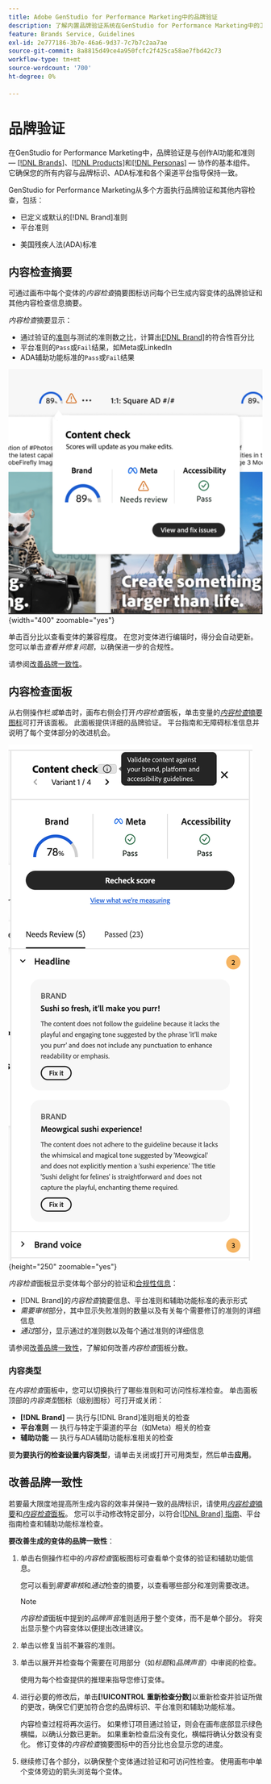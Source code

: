 ```yaml
---
title: Adobe GenStudio for Performance Marketing中的品牌验证
description: 了解内置品牌验证系统在GenStudio for Performance Marketing中的工作方式。
feature: Brands Service, Guidelines
exl-id: 2e777186-3b7e-46a6-9d37-7c7b7c2aa7ae
source-git-commit: 8a8815d49ce4a950fcfc2f425ca58ae7fbd42c73
workflow-type: tm+mt
source-wordcount: '700'
ht-degree: 0%

---
```


# 品牌验证

在GenStudio for Performance Marketing中，品牌验证是与创作AI功能和准则 — [[!DNL Brands]](/help/user-guide/guidelines/brands.md)、[[!DNL Products]](/help/user-guide/guidelines/products.md)和[[!DNL Personas]](/help/user-guide/guidelines/personas.md) — 协作的基本组件。 它确保您的所有内容与品牌标识、ADA标准和各个渠道平台指导保持一致。

GenStudio for Performance Marketing从多个方面执行品牌验证和其他内容检查，包括：

* 已定义或默认的[!DNL Brand]准则
* 平台准则
<!-- * Ethical considerations related to gender, ethnicity, race, disability status, and age in AI-generated content -->
* 美国残疾人法(ADA)标准

## 内容检查摘要

可通过画布中每个变体的&#x200B;_内容检查_&#x200B;摘要图标访问每个已生成内容变体的品牌验证和其他内容检查信息摘要。

_内容检查_&#x200B;摘要显示：

* 通过验证的[准则](overview.md)与测试的准则数之比，计算出[[!DNL Brand]](brands.md)的符合性百分比
* 平台准则的`Pass`或`Fail`结果，如Meta或LinkedIn
* ADA辅助功能标准的`Pass`或`Fail`结果

![内容检查摘要](/help/assets/content-check-summary.png){width="400" zoomable="yes"}

单击百分比以查看变体的兼容程度。 在您对变体进行编辑时，得分会自动更新。 您可以单击&#x200B;_查看并修复问题_，以确保进一步的合规性。

请参阅[改善品牌一致性](#improve-brand-alignment)。

## 内容检查面板

从右侧操作栏&#x200B;_或_&#x200B;单击时，画布右侧会打开&#x200B;_内容检查_&#x200B;面板，单击变量的&#x200B;[_内容检查_&#x200B;摘要图标](#content-check-summary)可打开该面板。 此面板提供详细的品牌验证。 平台指南和无障碍标准信息并说明了每个变体部分的改进机会。

![内容检查面板](/help/assets/content-check-panel.png){height="250" zoomable="yes"}

_内容检查_&#x200B;面板显示变体每个部分的验证和[合规性信息](/help/user-guide/guidelines/overview.md#compliance)：

* [!DNL Brand]的&#x200B;_内容检查_&#x200B;摘要信息、平台准则和辅助功能标准的表示形式
* _需要审核_&#x200B;部分，其中显示失败准则的数量以及有关每个需要修订的准则的详细信息
* _通过_&#x200B;部分，显示通过的准则数以及每个通过准则的详细信息

请参阅[改善品牌一致性](#improve-brand-alignment)，了解如何改善&#x200B;_内容检查_&#x200B;面板分数。

### 内容类型

在&#x200B;_内容检查_&#x200B;面板中，您可以切换执行了哪些准则和可访问性标准检查。 单击面板顶部的&#x200B;_内容类型_&#x200B;图标（级别图标）可打开或关闭：

* **[!DNL Brand]** — 执行与[!DNL Brand]准则相关的检查
* **平台准则** — 执行与特定于渠道的平台（如Meta）相关的检查
* **辅助功能** — 执行与ADA辅助功能标准相关的检查

要&#x200B;**为要执行的检查设置内容类型**，请单击关闭或打开可用类型，然后单击&#x200B;**应用**。

## 改善品牌一致性

若要最大限度地提高所生成内容的效率并保持一致的品牌标识，请使用&#x200B;[_内容检查_&#x200B;摘要](#content-check-summary)和&#x200B;[_内容检查_&#x200B;面板](#content-check-panel)。 您可以手动修改特定部分，以符合[[!DNL Brand] 指南](brands.md)、平台指南检查和辅助功能标准检查。

**要改善生成的变体的品牌一致性**：

1. 单击右侧操作栏中的&#x200B;_内容检查_&#x200B;面板图标可查看单个变体的验证和辅助功能信息。

   您可以看到&#x200B;_需要审核_&#x200B;和&#x200B;_通过_&#x200B;检查的摘要，以查看哪些部分和准则需要改进。

   >[!NOTE]
   >
   > _内容检查_&#x200B;面板中提到的&#x200B;_品牌声音_&#x200B;准则适用于整个变体，而不是单个部分。 将突出显示整个内容变体以便提出改进建议。

1. 单击以修复当前不兼容的准则。
1. 单击以展开并检查每个需要在可用部分（如&#x200B;_标题_&#x200B;和&#x200B;_品牌声音_）中审阅的检查。

   使用为每个检查提供的推理来指导您修订变体。

1. 进行必要的修改后，单击&#x200B;**[!UICONTROL 重新检查分数]**&#x200B;以重新检查并验证所做的更改，确保它们更加符合您的品牌标识、平台准则和辅助功能标准。

   内容检查过程将再次运行。 如果修订项目通过验证，则会在画布底部显示绿色横幅，以确认分数已更新。 如果重新检查后没有变化，横幅将确认分数没有变化。 修订变体的&#x200B;_内容检查_&#x200B;摘要图标中的百分比也会显示您的进度。

1. 继续修订各个部分，以确保整个变体通过验证和可访问性检查。 使用画布中单个变体旁边的箭头浏览每个变体。

